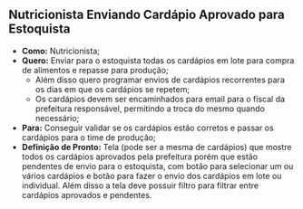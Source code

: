 ## Nutricionista Enviando Cardápio Aprovado para Estoquista

- **Como:** Nutricionista;
- **Quero:** Enviar para o estoquista todas os cardápios em lote para compra de alimentos e repasse para produção;
  - Além disso quero programar envios de cardápios recorrentes para os dias em que os cardápios se repetem;
  - Os cardápios devem ser encaminhados para email para o fiscal da prefeitura responsável, permitindo a troca do mesmo quando necessário;
- **Para:** Conseguir validar se os cardápios estão corretos e passar os cardápios para o time de produção;
- **Definição de Pronto:** Tela (pode ser a mesma de cardápios) que mostre todos os cardápios aprovados pela prefeitura porém que estão pendentes de envio para o estoquista, com botão para selecionar um ou vários cardápios e botão para fazer o envio dos cardápios em lote ou individual. Além disso a tela deve possuir filtro para filtrar entre cardápios aprovados e pendentes.
